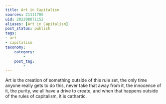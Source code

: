```yaml
---
title: Art in Capitalism
sources: 21111706
uid: 202208071152
aliases: [Art in Capitalism]
post_status: publish
tags: 
- art
- capitalism 
taxonomy:
    category:
        - 
    post_tag:
        - 
---
```


Art is the creation of something outside of this rule set, the only time anyone really gets to do this, never take that away from it, the innocence of it, the purity, we all have a drive to create, and when that happens outside of the rules of capitalism, it is cathartic.
